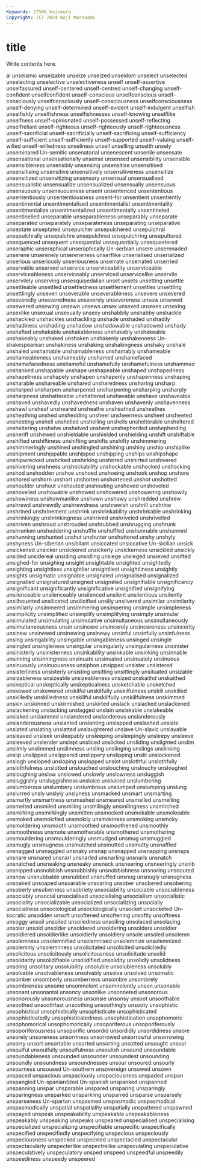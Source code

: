 ```yaml
---
Keywords: 27506 kojimura
Copyright: (C) 2024 Koji Murakami
---
```


# title

Write contents here.



al
unseismic unseizable unseize unseized unseldom unselect unselected unselecting unselective unselectiveness
unself unself-assertive unselfassured unself-centered unself-centred unself-changing unself-confident unselfconfident unself-conscious unselfconscious
unself-consciously unselfconsciously unself-consciousness unselfconsciousness unself-denying unself-determined unself-evident unself-indulgent unselfish unselfishly
unselfishness unselfishnesses unself-knowing unselflike unselfness unself-opinionated unself-possessed unself-reflecting unselfreliant unself-righteous
unself-righteously unself-righteousness unself-sacrificial unself-sacrificially unself-sacrificing unself-sufficiency unself-sufficient unself-sufficiently unself-supported unself-valuing
unself-willed unself-willedness unseliness unsell unselling unselth unsely unseminared Un-semitic unsenatorial
unsenescent unsenile unsensate unsensational unsensationally unsense unsensed unsensibility unsensible unsensibleness
unsensibly unsensing unsensitise unsensitised unsensitising unsensitive unsensitively unsensitiveness unsensitize unsensitized
unsensitizing unsensory unsensual unsensualised unsensualistic unsensualize unsensualized unsensually unsensuous unsensuously
unsensuousness unsent unsentenced unsententious unsententiously unsententiousness unsent-for unsentient unsentiently unsentimental
unsentimentalised unsentimentalist unsentimentality unsentimentalize unsentimentalized unsentimentally unsentineled unsentinelled unseparable unseparableness
unseparably unseparate unseparated unseparately unseparateness unseparating unseparative unseptate unseptated unsepulcher
unsepulchered unsepulchral unsepulchrally unsepulchre unsepulchred unsepulchring unsepultured unsequenced unsequent unsequential
unsequentially unsequestered unseraphic unseraphical unseraphically Un-serbian unsere unserenaded unserene unserenely
unsereneness unserflike unserialised unserialized unserious unseriously unseriousness unserrate unserrated unserried
unservable unserved unservice unserviceability unserviceable unserviceableness unserviceably unserviced unservicelike unservile
unservilely unserving unsesquipedalian unset unsets unsetting unsettle unsettleable unsettled unsettledness
unsettlement unsettles unsettling unsettlingly unseven unseverable unseverableness unsevere unsevered unseveredly
unseveredness unseverely unsevereness unsew unsewed unsewered unsewing unsewn unsews unsex
unsexed unsexes unsexing unsexlike unsexual unsexually unsexy unshabbily unshabby unshackle
unshackled unshackles unshackling unshade unshaded unshadily unshadiness unshading unshadow unshadowable
unshadowed unshady unshafted unshakable unshakableness unshakably unshakeable unshakeably unshaked unshaken
unshakenly unshakenness Un-shakespearean unshakiness unshaking unshakingness unshaky unshale unshaled unshamable
unshamableness unshamably unshameable unshameableness unshameably unshamed unshamefaced unshamefacedness unshameful unshamefully
unshamefulness unshammed unshanked unshapable unshape unshapeable unshaped unshapedness unshapeliness unshapely
unshapen unshapenly unshapenness unshaping unsharable unshareable unshared unsharedness unsharing unsharp
unsharped unsharpen unsharpened unsharpening unsharping unsharply unsharpness unshatterable unshattered unshavable
unshave unshaveable unshaved unshavedly unshavedness unshaven unshavenly unshavenness unshawl unsheaf
unsheared unsheathe unsheathed unsheathes unsheathing unshed unshedding unsheer unsheerness unsheet
unsheeted unsheeting unshell unshelled unshelling unshells unshelterable unsheltered unsheltering unshelve
unshelved unshent unshepherded unshepherding unsheriff unshewed unshieldable unshielded unshielding unshift
unshiftable unshifted unshiftiness unshifting unshifts unshifty unshimmering unshimmeringly unshined unshingled
unshining unshiny unship unshiplike unshipment unshippable unshipped unshipping unships unshipshape
unshipwrecked unshirked unshirking unshirred unshirted unshivered unshivering unshness unshockability unshockable
unshocked unshocking unshod unshodden unshoe unshoed unshoeing unshook unshop unshore
unshored unshorn unshort unshorten unshortened unshot unshotted unshoulder unshout unshouted
unshouting unshoved unshoveled unshovelled unshowable unshowed unshowered unshowering unshowily unshowiness
unshowmanlike unshown unshowy unshredded unshrew unshrewd unshrewdly unshrewdness unshrewish unshrill
unshrine unshrined unshrinement unshrink unshrinkability unshrinkable unshrinking unshrinkingly unshrinkingness unshrived
unshriveled unshrivelled unshriven unshroud unshrouded unshrubbed unshrugging unshrunk unshrunken unshuddering
unshuffle unshuffled unshunnable unshunned unshunning unshunted unshut unshutter unshuttered unshy
unshyly unshyness Un-siberian unsibilant unsiccated unsiccative Un-sicilian unsick unsickened unsicker
unsickered unsickerly unsickerness unsickled unsickly unsided unsidereal unsiding unsidling unsiege
unsieged unsieved unsifted unsighed-for unsighing unsight unsightable unsighted unsightedly unsighting
unsightless unsightlier unsightliest unsightliness unsightly unsights unsigmatic unsignable unsignaled unsignalised
unsignalized unsignalled unsignatured unsigned unsigneted unsignifiable unsignificancy unsignificant unsignificantly unsignificative
unsignified unsignifying unsilenceable unsilenceably unsilenced unsilent unsilentious unsilently unsilhouetted unsilicated
unsilicified unsilly unsilvered unsimilar unsimilarity unsimilarly unsimmered unsimmering unsimpering unsimple
unsimpleness unsimplicity unsimplified unsimplify unsimplifying unsimply unsimular unsimulated unsimulating unsimulative
unsimultaneous unsimultaneously unsimultaneousness unsin unsincere unsincerely unsincereness unsincerity unsinew unsinewed
unsinewing unsinewy unsinful unsinfully unsinfulness unsing unsingability unsingable unsingableness unsinged
unsingle unsingled unsingleness unsingular unsingularly unsingularness unsinister unsinisterly unsinisterness unsinkability
unsinkable unsinking unsinnable unsinning unsinningness unsinuate unsinuated unsinuately unsinuous unsinuously
unsinuousness unsiphon unsipped unsister unsistered unsisterliness unsisterly unsisting unsitting unsittingly
unsituated unsizable unsizableness unsizeable unsizeableness unsized unskaithd unskaithed unskeptical unskeptically
unskepticalness unsketchable unsketched unskewed unskewered unskilful unskilfully unskilfulness unskill unskilled
unskilledly unskilledness unskillful unskillfully unskillfulness unskimmed unskin unskinned unskirmished unskirted
unslack unslacked unslackened unslackening unslacking unslagged unslain unslakable unslakeable unslaked
unslammed unslandered unslanderous unslanderously unslanderousness unslanted unslanting unslapped unslashed unslate
unslated unslating unslatted unslaughtered unslave Un-slavic unslayable unsleaved unsleek unsleepably
unsleeping unsleepingly unsleepy unsleeve unsleeved unslender unslept unsliced unslicked unsliding
unslighted unslim unslimly unslimmed unslimness unsling unslinging unslings unslinking unslip
unslipped unslippered unslippery unslipping unslit unslockened unslogh unsloped unsloping unslopped
unslot unslothful unslothfully unslothfulness unslotted unslouched unslouching unslouchy unsloughed unsloughing
unslow unslowed unslowly unslowness unsluggish unsluggishly unsluggishness unsluice unsluiced unslumbering
unslumberous unslumbery unslumbrous unslumped unslumping unslung unslurred unsly unslyly unslyness
unsmacked unsmart unsmarting unsmartly unsmartness unsmashed unsmeared unsmelled unsmelling unsmelted
unsmiled unsmiling unsmilingly unsmilingness unsmirched unsmirking unsmirkingly unsmitten unsmocked unsmokable
unsmokeable unsmoked unsmokified unsmokily unsmokiness unsmoking unsmoky unsmoldering unsmooth unsmoothed
unsmoothened unsmoothly unsmoothness unsmote unsmotherable unsmothered unsmothering unsmouldering unsmoulderingly unsmudged
unsmug unsmuggled unsmugly unsmugness unsmutched unsmutted unsmutty unsnaffled unsnagged unsnaggled
unsnaky unsnap unsnapped unsnapping unsnaps unsnare unsnared unsnarl unsnarled unsnarling
unsnarls unsnatch unsnatched unsneaking unsneaky unsneck unsneering unsneeringly unsnib unsnipped
unsnobbish unsnobbishly unsnobbishness unsnoring unsnouted unsnow unsnubbable unsnubbed unsnuffed unsnug
unsnugly unsnugness unsoaked unsoaped unsoarable unsoaring unsober unsobered unsobering unsoberly
unsoberness unsobriety unsociability unsociable unsociableness unsociably unsocial unsocialised unsocialising unsocialism
unsocialistic unsociality unsocializable unsocialized unsocializing unsocially unsocialness unsociological unsociologically unsocket
unsocketed Un-socratic unsodden unsoft unsoftened unsoftening unsoftly unsoftness unsoggy unsoil
unsoiled unsoiledness unsoiling unsolaced unsolacing unsolar unsold unsolder unsoldered unsoldering
unsolders unsoldier unsoldiered unsoldierlike unsoldierly unsoldiery unsole unsoled unsolemn unsolemness
unsolemnified unsolemnised unsolemnize unsolemnized unsolemnly unsolemnness unsolicitated unsolicited unsolicitedly unsolicitous
unsolicitously unsolicitousness unsolicitude unsolid unsolidarity unsolidifiable unsolidified unsolidity unsolidly unsolidness
unsoling unsolitary unsolubility unsoluble unsolubleness unsolubly unsolvable unsolvableness unsolvably unsolve
unsolved unsomatic unsomber unsomberly unsomberness unsombre unsombrely unsombreness unsome unsomnolent
unsomnolently unson unsonable unsonant unsonantal unsoncy unsonlike unsonneted unsonorous unsonorously
unsonorousness unsonsie unsonsy unsoot unsoothable unsoothed unsoothfast unsoothing unsoothingly unsooty
unsophistic unsophistical unsophistically unsophisticate unsophisticated unsophisticatedly unsophisticatedness unsophistication unsophomoric unsophomorical
unsophomorically unsoporiferous unsoporiferously unsoporiferousness unsoporific unsordid unsordidly unsordidness unsore unsorely
unsoreness unsorriness unsorrowed unsorrowful unsorrowing unsorry unsort unsortable unsorted unsorting
unsotted unsought unsoul unsoulful unsoulfully unsoulfulness unsoulish unsound unsoundable unsoundableness
unsounded unsounder unsoundest unsounding unsoundly unsoundness unsoundnesses unsour unsoured unsourly
unsourness unsoused Un-southern unsovereign unsowed unsown unspaced unspacious unspaciously unspaciousness
unspaded unspan unspangled Un-spaniardized Un-spanish unspanked unspanned unspanning unspar unsparable
unspared unsparing unsparingly unsparingness unsparked unsparkling unsparred unsparse unsparsely unsparseness
Un-spartan unspasmed unspasmodic unspasmodical unspasmodically unspatial unspatiality unspatially unspattered unspawned
unspayed unspeak unspeakability unspeakable unspeakableness unspeakably unspeaking unspeaks unspeared unspecialised
unspecialising unspecialized unspecializing unspecifiable unspecific unspecifically unspecified unspecifiedly unspecifying unspecious
unspeciously unspeciousness unspecked unspeckled unspectacled unspectacular unspectacularly unspecterlike unspectrelike unspeculating
unspeculative unspeculatively unspeculatory unsped unspeed unspeedful unspeedily unspeediness unspeedy unspeered
